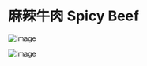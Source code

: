 # 麻辣牛肉 Spicy Beef

![image](https://user-images.githubusercontent.com/50277379/139575856-78da5c50-dc1f-48c6-a54a-0cdbf81d3141.png)

![image](https://user-images.githubusercontent.com/50277379/137978947-2b69817e-bcd6-4a7b-b7c9-fb0c555495ff.png)
